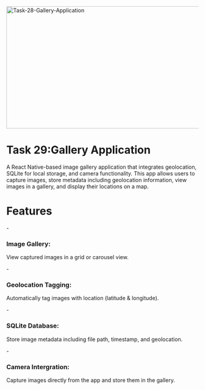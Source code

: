 <img src="https://socialify.git.ci/zibusisojnduna/Task-28-Gallery-Application/image?language=1&owner=1&name=1&stargazers=1&theme=Light" alt="Task-28-Gallery-Application" width="640" height="320" />

<h1>Task 29:Gallery Application</h1>

<p>A React Native-based image gallery application that integrates geolocation, SQLite for local storage, and camera functionality. This app allows users to capture images, store metadata including geolocation information, view images in a gallery, and display their locations on a map.</p>

<h1>Features</h1>
-<h3>Image Gallery:</h3><p>View captured images in a grid or carousel view.</p>
-<h3>Geolocation Tagging:</h3><p> Automatically tag images with location (latitude & longitude).</p>
-<h3>SQLite Database:</h3><p>Store image metadata including file path, timestamp, and geolocation.</p>
-<h3>Camera Intergration:</h3><p>Capture images directly from the app and store them in the gallery.</p>
<h3></h3>
